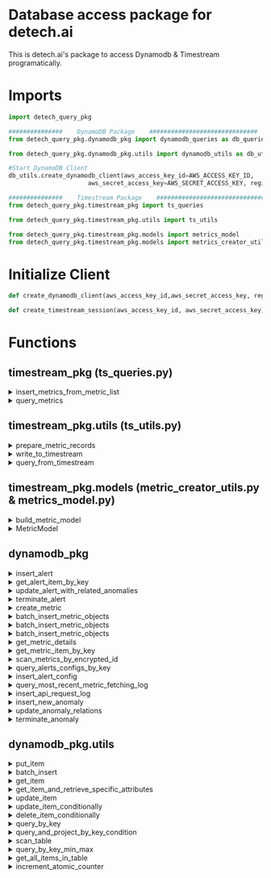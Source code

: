 # Database access package for detech.ai

This is detech.ai's package to access Dynamodb & Timestream programatically.

# Imports
```python
import detech_query_pkg

###############    DynamoDB Package    ##############################
from detech_query_pkg.dynamodb_pkg import dynamodb_queries as db_queries

from detech_query_pkg.dynamodb_pkg.utils import dynamodb_utils as db_utils

#Start DynamoDB Client
db_utils.create_dynamodb_client(aws_access_key_id=AWS_ACCESS_KEY_ID,
                      aws_secret_access_key=AWS_SECRET_ACCESS_KEY, region_name=REGION_NAME)

###############    Timestream Package    ##############################
from detech_query_pkg.timestream_pkg import ts_queries

from detech_query_pkg.timestream_pkg.utils import ts_utils

from detech_query_pkg.timestream_pkg.models import metrics_model
from detech_query_pkg.timestream_pkg.models import metrics_creator_utils
```

# Initialize Client
```python
def create_dynamodb_client(aws_access_key_id,aws_secret_access_key, region_name)

def create_timestream_session(aws_access_key_id, aws_secret_access_key)
```

# Functions
## timestream_pkg (ts_queries.py)
<details>
  <summary>insert_metrics_from_metric_list</summary>

  ```python
  def insert_metrics_from_metric_list(metric_list, session)

  #Inserts metrics in batch to timestream

  #metric_list must have the following fields
  metric_list = [
    {'org_id', 'region_name', 'namespace', 'component_id', 'period', 'agent', 'metric_alignment', 'unit', 'description' , 'metric_id', 'metric_name', 'value', 'timestamp'},
    {'org_id', 'region_name', 'namespace', 'component_id', 'period', 'agent', 'metric_alignment', 'unit', 'description' , 'metric_id', 'metric_name', 'value', 'timestamp'},
    ...
  ]
  ```
</details>

<details>
  <summary>query_metrics</summary>

  ```python
  def query_metrics(sql_query, session)

  #Performs an SQL query to timestream and transforms the output to a more desirable format

  #Output
  query_response = {
    'metric_id': 'qgrdy1bXGeKSmAtW58CD',
    'agent': 'AWS.CloudWatch',
    'component_id': 'AWS/ApplicationELB.app/component',
    'period': '60',
    'unit': 'None',
    'org_id': 'Organization',
    'metric_alignment': 'Sum',
    'namespace': 'AWS/ApplicationELB',
    'description': 'The total number of concurrent TCP connections active from clients to the load balancer and from the load balancer to targets.',
    'region_name': 'eu-west-1',
    'value': '64.0',
    'metric_name': 'ActiveConnectionCount',
    'timestamp': '2020-10-12 14:28:00.000000000'
  }
  ```
</details>


## timestream_pkg.utils (ts_utils.py)
<details>
  <summary>prepare_metric_records</summary>

  ```python
  def prepare_metric_records(measure_name, measure_value, timestamp, dimensions)

  #Creates the metrics records necessary to use the write_to_timestream function

  #The dimensions that need to be passed must be in the following format
  dimensions = [
    {'Name':'org_id', 'Value': str(metric['org_id'])},
    {'Name':'region_name', 'Value':str(metric['region_name'])},
    {'Name':'namespace', 'Value':str(metric['namespace'])},
    {'Name':'component_id', 'Value':str(metric['component_id'])},
    {'Name':'period', 'Value': str(metric['period'])},
    {'Name':'agent', 'Value':str(metric['agent'])},
    {'Name':'metric_alignment', 'Value':str(metric['metric_alignment'])},
    {'Name':'unit', 'Value':str(metric['unit'])},
    {'Name': 'description', 'Value': str(metric['description'])},
    {'Name': 'metric_id', 'Value':str(metric['metric_id'])}
  ]

  ```
</details>

<details>
  <summary>write_to_timestream</summary>

  ```python
  def write_to_timestream(records, database_name, table_name, ts_session)

  #Inserts metrics to timestream after they are in the correct format

  ```
</details>

<details>
  <summary>query_from_timestream</summary>

  ```python
  def query_from_timestream(sql_query, database_name, table_name,ts_session)

  #Queries metrics from timestream with a given sql_query

  ```
</details>

## timestream_pkg.models (metric_creator_utils.py & metrics_model.py)
<details>
  <summary>build_metric_model</summary>

  ```python
  #from metric_creator_utils.py
  def build_metric_model(metric_id, metric_name, org_id, component_id,
    namespace, metric_alignment, agent, dimensions, region_name=None,
    is_default=False, description=None, period=60,unit=None, samples=[])

  #Queries metrics from timestream with a given sql_query

  ```
</details>

<details>
  <summary>MetricModel</summary>

  ```python
  #from metrics_model.py
  class MetricModel(object):
    def __init__(self, metric_id,metric_name, org_id, component_id, namespace,
      metric_alignment, region_name, agent, dimensions = {},
      is_default=False, description=None, period=60,unit=None, samples=[])

    def to_dict(self)

  #Queries metrics from timestream with a given sql_query

  ```
</details>


## dynamodb_pkg

<details>
  <summary>insert_alert</summary>

  ```python
  def insert_alert(alert_id, metric_id, org_id, app_id, team_id, assigned_to, start_time, end_time, alert_description, is_acknowledged, anomalies_dict, related_prev_anomalies,  service_graph, significance_score, dynamodb)

  #Example
  insert_alert(alert_id = "256828", metric_id = 123, org_id = 'org_id', app_id = 'app_id', team_id = 'team_id', assigned_to = 'Jorge', \
  start_time = '2020-09-03 12:00:00', end_time = '2020-09-03 12:20:00', alert_description = 'Spike in costs',\
  is_acknowledged = 'True', anomalies_dict = {}, related_prev_anomalies = {},
  service_graph = {}, significance_score = '34.3')
  ```
</details>

<details>
  <summary>get_alert_item_by_key</summary>

  ```python
  def get_alert_item_by_key(anom_id, dynamodb)
  ```
</details>

<details>
  <summary>update_alert_with_related_anomalies</summary>

  ```python
  def update_alert_with_related_anomalies(alert_id,start_time, corr_anoms_dict, related_prev_anomalies, dynamodb)
  ```
</details>

<details>
  <summary>terminate_alert</summary>

  ```python
  def terminate_alert(alert_id,start_time, end_timestamp, dynamodb)
  ```
</details>

<details>
  <summary>create_metric</summary>

  ```python
  def create_metric(metric_id, date_bucket, metric_name, provider, namespace,
  agent, org_id, app_id, alignment, groupby, dimensions, data_points_list, dynamodb)

  #Example
  create_metric(
    metric_id = "test1", date_bucket = "2020-10-02", metric_name = "error_rate",
    provider = "aws", namespace = "dynamodb", agent = "CloudWatch", org_id = "test",
    app_id = "app1", alignment = "Sum",
    dimensions = [{"Name": "TableName", "Value": "alerts.config"}],
    last = 1535530432, data_points_list = [
      { 'val': 55, 'time' : 1535530430},
      { 'val': 56, 'time': 1535530432}], dynamodb=dynamodb
  )
  ```
</details>

<details>
  <summary>batch_insert_metric_objects</summary>

  ```python
  def batch_insert_metric_details_objects(list_of_metric_objects, dynamodb)
  #Inserts list of metrics objects in batch into Dynamodb
  ```
</details>

<details>
  <summary>batch_insert_metric_objects</summary>

  ```python
  def batch_insert_metric_details_objects(list_of_metric_objects, dynamodb)
  #Inserts list of metrics objects in batch into Dynamodb
  ```
</details>

<details>
  <summary>batch_insert_metric_objects</summary>

  ```python
  def batch_insert_component_info_objects(list_of_component_objects, dynamodb)
  #Inserts list of component objects in batch into Dynamodb
  ```
</details>


<details>
  <summary>get_metric_details</summary>

  ```python
  def get_metric_details(metric_id, dynamodb)
  #Fetches all the details for a specific metric_id
  ```
</details>

<details>
  <summary>get_metric_item_by_key</summary>

  ```python
  def get_metric_item_by_key(metric_id, curr_date, dynamodb)
  ```
</details>

<details>
  <summary>scan_metrics_by_encrypted_id</summary>

  ```python
  def scan_metrics_by_encrypted_id(anom_alarm_id, dynamodb)
  ```
</details>

<details>
  <summary>query_alerts_configs_by_key</summary>

  ```python
  def query_alerts_configs_by_key(metric_id, dynamodb)
  ```
</details>

<details>
  <summary>insert_alert_config</summary>

  ```python
  def insert_alert_config(metric_id, alert_title, severity, alert_type, alert_direction, description, duration, duration_unit, rule_dict, recipients_list, owner_dict, dynamodb)

  #Example
  insert_alert_config(
    metric_id = "metric1245", alert_title = "Anomaly by Cluster", severity = "critical",
    alert_type = "anomaly", alert_direction = "spikes/drops", description = "Relevant to Play Store billing user journey",
    duration= 12, duration_unit = "hours", rule_dict = {}, recipients_list = [{
      "channel" : "webhook",
      "contact" : "j.velez2210@gmail.com"
      },{
        "channel" : "slack",
        "contact" : "j.velez2210@gmail.com"
      }
    ],
    owner_dict = {
      "user_id" : "user12341",
      "user_name" : "João Tótó",
    }
  )
  ```
</details>

<details>
  <summary>query_most_recent_metric_fetching_log</summary>

  ```python
  def query_most_recent_metric_fetching_log(component_id, dynamodb)
  #Fetches the log with the highest timestamp, from all the logs between start & end ts
  ```
</details>

<details>
  <summary>insert_api_request_log</summary>

  ```python
  def insert_api_request_log(api_name, request_timestamp, response_status_code, request, response, dynamodb)
  # Example
  insert_api_request_log(api_name='anomalarm_metrics', request_timestamp=1603466177, response_status_code='202',
                         request={'key': 'value'}, response={'key': 'value'}, dynamodb=dynamodb)
  ```
</details>

<details>
  <summary>insert_new_anomaly</summary>

  ```python
  def insert_new_anomaly(id, timestamp, metric_id, value, dynamodb, is_dev_env=False):
  # Example
  insert_new_anomaly(id="125123", timestamp=1599563224, metric_id="m412", value=123.44, dynamodb=dynamodb)
  ```
</details>

<details>
  <summary>update_anomaly_relations</summary>

  ```python
  def update_anomaly_relations(id, timestamp, cross_correlations, possible_related_anomalies, possible_related_matches,
                               dynamodb, is_dev_env=False):
  # Example
  update_anomaly_relations(id="125123",
                           timestamp=1599563224,
                           cross_correlations={
                             "web-server-1.cpu0.iowait": {
                               "coefficient": 0.95752,
                               "shifted": 0,
                               "shifted_coefficient": 0.95752
                             },
                           },
                           possible_related_anomalies={
                             "256826": {
                               "metric_id": "web-server-1.mysql.counters.handlerRead_key",
                               "timestamp": 1599563164
                             },
                           },
                           possible_related_matches={
                             "169560": {
                               "timestamp": 1599563230,
                               "fp id": 8821,
                               "layer id": "None",
                               "metric_id": "web-server-2.mariadb.localhost:3306.mysql.bytes_sent"
                             }
                           },
                           dynamodb=dynamodb)
  ```
</details>

<details>
  <summary>terminate_anomaly</summary>

  ```python
  def terminate_anomaly(id, timestamp, end_timestamp, dynamodb, is_dev_env=False):
  # Example
  terminate_anomaly(id="125123", timestamp=1599563224, end_timestamp=1599663224, dynamodb=dynamodb)
  ```
</details>

## dynamodb_pkg.utils
<details>
  <summary>put_item</summary>

  ```python
  def put_item(item_dict, table_name, dynamodb)
  #Inserts json item into DynamoDB table

  #Example
  item_dict = {
    "attr" : "value",
    "attr2" : "value2"
  }
  table_name = "alerts"
  ```
</details>


<details>
  <summary>batch_insert</summary>

  ```python
  def batch_insert(list_of_item_dicts, table_name, dynamodb)
  #Inserts a list of item_dicts in batch to dynamodb
  ```
</details>


<details>
  <summary>get_item</summary>

  ```python

  def get_item(key_dict, table_name, dynamodb)
  #Retrieves item from DynamoDB table

  #Example
  key_dict = {
    "prim_key" = "value",
    "sort_key" = "value"
  }
  ```
</details>

<details>
  <summary>get_item_and_retrieve_specific_attributes</summary>

  ```python

  def get_item_and_retrieve_specific_attributes(key_dict, attr_list, table_name, dynamodb)
  #Retrieves item from DynamoDB table and retrieve specific attributes

  #Example
  key_dict = {
    "prim_key" :"value",
    "sort_key" : "value"
  }
  attr_list = ['attr1', 'attr2']
  ```
</details>


<details>
  <summary>update_item</summary>

  ```python
  def update_item(key_dict, update_expression, expression_attr_values, table_name, dynamodb)
  #Retrieves item from DynamoDB table

  #Example
  key_dict = {
    "prim_key" = "value",
    "sort_key" = "value"
  }
  update_expression = "set service_graph=:i, metric_list=:l, significance_score=:s"
  expression_attr_values = {
    ':i': {'s1':['s2', 's3']},
    ':l': ['124','123'],
    ':s': Decimal(35.5)
  }
  #example to append to list
  UpdateExpression="SET some_attr = list_append(if_not_exists(some_attr, :empty_list), :i)",
  ExpressionAttributeValues={
    ':i': [some_value],
    "empty_list" : []
  }

  ```
</details>

<details>
  <summary>update_item_conditionally</summary>

  ```python
  def update_item_conditionally(key_dict, condition_expression, update_expression, expression_attr_values, table_name, dynamodb)
  #Retrieves item from DynamoDB table

  #Example
  key_dict = {
    "prim_key" = "value",
    "sort_key" = "value"
  }
  update_expression = "set service_graph=:i, metric_list=:l, significance_score=:s"
  expression_attr_values = {
    ':i': {'s1':['s2', 's3']},
    ':l': ['124','123'],
    ':s': Decimal(35.5)
  }
  condition_expression = "significance_score <= :val"

  ```
</details>

<details>
  <summary>delete_item_conditionally</summary>

  ```python
  def delete_item_conditionally(key_dict, condition_expression, expression_attr_values, table_name, dynamodb)

  #Example
  condition_expression = "significance_score <= :val"
  expression_attr_values = {
    ":val": Decimal(50)
  }
  key_dict = {
    'org_id': 'Aptoide',
    'start_time': '2020-09-03 12:00:00'
  }
  '''
  ```
</details>

<details>
  <summary>query_by_key</summary>

  ```python
  def query_by_key(key_condition, table_name, dynamodb)
  #Queries from DynamoDB table by key condition

  #Example
  key_condition = Key('org_id').eq('Aptoide')

  ```
</details>

<details>
  <summary>query_and_project_by_key_condition</summary>

  ```python
  def query_and_project_by_key_condition(projection_expr, expr_attr_names, key_condition, table_name, dynamodb)
  #Queries from DynamoDB table by key condition and only returns some attrs

  #Example
  key_condition = Key('year').eq(year) & Key('title').between(title_range[0], title_range[1])
  projection_expr = "#yr, title, info.genres, info.actors[0]"
  expr_attr_names = {"#yr": "year"}
  ```
</details>

<details>
  <summary>scan_table</summary>

  ```python
  def scan_table(scan_kwargs, table_name, dynamodb)
  #Scans entire table looking for items that match the filter expression

  #Example
  scan_kwargs = {
    'FilterExpression': Key('year').between(*year_range),
    'ProjectionExpression': "#yr, title, info.rating",
    'ExpressionAttributeNames': {"#yr": "year"}
  }

  ```
</details>

<details>
  <summary>query_by_key_min_max</summary>

  ```python
  def query_by_key_min_max(key_condition, table_name, is_min, dynamodb)
  #Queries from DynamoDB table by key condition

  #Example
  key_condition = Key('part_id').eq(partId) & Key('range_key').between(start, end)
  #or
  key_condition = Key('part_id').eq(partId)

  ```
</details>

<details>
  <summary>get_all_items_in_table</summary>

  ```python
  def get_all_items_in_table(table_name, dynamodb)
  ```
</details>


 <details>
  <summary>increment_atomic_counter</summary>

  ```python
  def increment_atomic_counter(counter_type, number_of_values, dynamodb)
  #Increments a counter and makes sure it is done atomically
  #Available counter types:
  #org_id
  #component_id
  #metric_id
  ```
</details>
